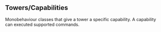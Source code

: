 ## Towers/Capabilities
Monobehaviour classes that give a tower a specific capability.  A capability can executed supported commands.